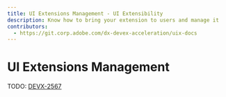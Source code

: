 ```yaml
---
title: UI Extensions Management - UI Extensibility
description: Know how to bring your extension to users and manage it
contributors:
  - https://git.corp.adobe.com/dx-devex-acceleration/uix-docs
---
```

# UI Extensions Management

TODO: [DEVX-2567](https://jira.corp.adobe.com/browse/DEVX-2567)
